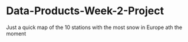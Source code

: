 # Data-Products-Week-2-Project

Just a quick map of the 10 stations with the most snow in Europe ath the moment
